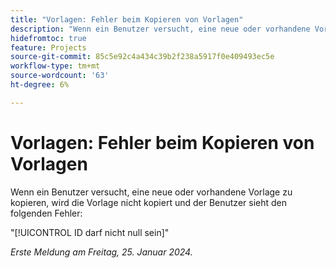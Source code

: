 ```yaml
---
title: "Vorlagen: Fehler beim Kopieren von Vorlagen"
description: "Wenn ein Benutzer versucht, eine neue oder vorhandene Vorlage zu kopieren, wird die Vorlage nicht kopiert und dem Benutzer wird ein Fehler angezeigt."
hidefromtoc: true
feature: Projects
source-git-commit: 85c5e92c4a434c39b2f238a5917f0e409493ec5e
workflow-type: tm+mt
source-wordcount: '63'
ht-degree: 6%

---
```



# Vorlagen: Fehler beim Kopieren von Vorlagen

Wenn ein Benutzer versucht, eine neue oder vorhandene Vorlage zu kopieren, wird die Vorlage nicht kopiert und der Benutzer sieht den folgenden Fehler:

&quot;[!UICONTROL ID darf nicht null sein]&quot;

_Erste Meldung am Freitag, 25. Januar 2024._
